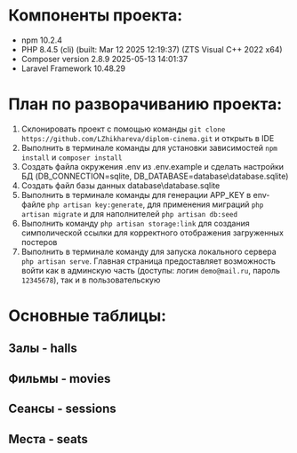 # Компоненты проекта:
- npm 10.2.4
- PHP 8.4.5 (cli) (built: Mar 12 2025 12:19:37) (ZTS Visual C++ 2022 x64)
- Composer version 2.8.9 2025-05-13 14:01:37
- Laravel Framework 10.48.29

# План по разворачиванию проекта:
1. Склонировать проект с помощью команды `git clone https://github.com/LZhikhareva/diplom-cinema.git` и открыть в IDE
2. Выполнить в терминале команды для установки зависимостей `npm install` и `composer install`
3. Создать файла окружения .env из .env.example и сделать настройки БД (DB_CONNECTION=sqlite, DB_DATABASE=database\database.sqlite) 
4. Cоздать файл базы данных database\database.sqlite
5. Выполнить в терминале команды для генерации APP_KEY в env-файле `php artisan key:generate`, для применения миграций `php artisan migrate` и для наполнителей `php artisan db:seed`
6. Выполнить команду `php artisan storage:link` для создания симполической ссылки для корректного отображения загруженных постеров
7.  Выполнить в терминале команду для запуска локального сервера `php artisan serve`. Главная страница предоставляет возможность войти как в админскую часть (доступы: логин `demo@mail.ru`, пароль `12345678`), так и в пользовательскую


# Основные таблицы:
## Залы - halls
## Фильмы - movies
## Сеансы - sessions
## Места - seats
